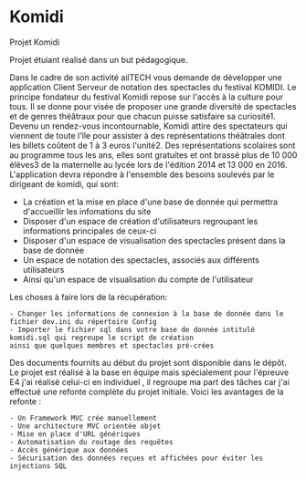 # Komidi

Projet Komidi

Projet étuiant réalisé dans un but pédagogique.

Dans le cadre de son activité ailTECH vous demande de développer une application Client Serveur
de notation des spectacles du festival KOMIDI.
Le principe fondateur du festival Komidi repose sur l'accès à la culture pour tous. Il se donne pour
visée de proposer une grande diversité de spectacles et de genres théâtraux pour que chacun
puisse satisfaire sa curiosité1. Devenu un rendez-vous incontournable, Komidi attire des
spectateurs qui viennent de toute l'île pour assister à des représentations théâtrales dont les
billets coûtent de 1 à 3 euros l'unité2. Des représentations scolaires sont au programme tous les
ans, elles sont gratuites et ont brassé plus de 10 000 élèves3 de la maternelle au lycée lors de
l'édition 2014 et 13 000 en 2016.
L'application devra répondre à l'ensemble des besoins soulevés par le dirigeant de komidi, qui sont:

  - La création et la mise en place d'une base de donnée qui permettra d'accueillir les infomations du site
  - Disposer d'un espace de création d'utilisateurs regroupant les informations principales de ceux-ci
  - Disposer d'un espace de visualisation des spectacles présent dans la base de donnée
  - Un espace de notation des spectacles, associés aux différents utilisateurs
  - Ainsi qu'un espace de visualisation du compte de l'utilisateur
  
  Les choses à faire lors de la récupération:
  
    - Changer les informations de connexion à la base de donnée dans le fichier dev.ini du répertoire Config
    - Importer le fichier sql dans votre base de donnée intitulé komidi.sql qui regroupe le script de création 
    ainsi que quelques membres et spectacles pré-crées
    
  Des documents fournits au début du projet sont disponible dans le dépôt.
  Le projet est réalisé à la base en équipe mais spécialement pour l'épreuve E4 j'ai réalisé celui-ci en individuel , il regroupe
  ma part des tâches car j'ai effectué une refonte complète du projet initiale. 
  Voici les avantages de la refonte :
  
    - Un Framework MVC crée manuellement
    - Une architecture MVC orientée objet
    - Mise en place d'URL génériques
    - Automatisation du routage des requêtes
    - Accès générique aux données
    - Sécurisation des données reçues et affichées pour éviter les injections SQL 

    
